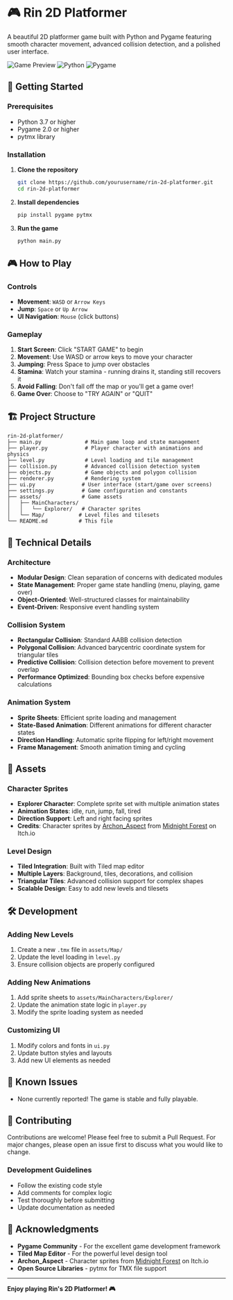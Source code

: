 # 🎮 Rin 2D Platformer

A beautiful 2D platformer game built with Python and Pygame featuring smooth character movement, advanced collision detection, and a polished user interface.

![Game Preview](https://img.shields.io/badge/Status-Playable-brightgreen)
![Python](https://img.shields.io/badge/Python-3.7+-blue)
![Pygame](https://img.shields.io/badge/Pygame-2.0+-red)


## 🚀 Getting Started

### Prerequisites
- Python 3.7 or higher
- Pygame 2.0 or higher
- pytmx library

### Installation

1. **Clone the repository**
   ```bash
   git clone https://github.com/yourusername/rin-2d-platformer.git
   cd rin-2d-platformer
   ```

2. **Install dependencies**
   ```bash
   pip install pygame pytmx
   ```

3. **Run the game**
   ```bash
   python main.py
   ```

## 🎮 How to Play

### Controls
- **Movement**: `WASD` or `Arrow Keys`
- **Jump**: `Space` or `Up Arrow`
- **UI Navigation**: `Mouse` (click buttons)

### Gameplay
1. **Start Screen**: Click "START GAME" to begin
2. **Movement**: Use WASD or arrow keys to move your character
3. **Jumping**: Press Space to jump over obstacles
4. **Stamina**: Watch your stamina - running drains it, standing still recovers it
5. **Avoid Falling**: Don't fall off the map or you'll get a game over!
6. **Game Over**: Choose to "TRY AGAIN" or "QUIT"

## 🏗️ Project Structure

```
rin-2d-platformer/
├── main.py              # Main game loop and state management
├── player.py            # Player character with animations and physics
├── level.py             # Level loading and tile management
├── collision.py         # Advanced collision detection system
├── objects.py           # Game objects and polygon collision
├── renderer.py          # Rendering system
├── ui.py               # User interface (start/game over screens)
├── settings.py         # Game configuration and constants
├── assets/             # Game assets
│   ├── MainCharacters/
│   │   └── Explorer/   # Character sprites
│   └── Map/           # Level files and tilesets
└── README.md          # This file
```

## 🔧 Technical Details

### Architecture
- **Modular Design**: Clean separation of concerns with dedicated modules
- **State Management**: Proper game state handling (menu, playing, game over)
- **Object-Oriented**: Well-structured classes for maintainability
- **Event-Driven**: Responsive event handling system

### Collision System
- **Rectangular Collision**: Standard AABB collision detection
- **Polygonal Collision**: Advanced barycentric coordinate system for triangular tiles
- **Predictive Collision**: Collision detection before movement to prevent overlap
- **Performance Optimized**: Bounding box checks before expensive calculations

### Animation System
- **Sprite Sheets**: Efficient sprite loading and management
- **State-Based Animation**: Different animations for different character states
- **Direction Handling**: Automatic sprite flipping for left/right movement
- **Frame Management**: Smooth animation timing and cycling

## 🎨 Assets

### Character Sprites
- **Explorer Character**: Complete sprite set with multiple animation states
- **Animation States**: idle, run, jump, fall, tired
- **Direction Support**: Left and right facing sprites
- **Credits**: Character sprites by [Archon_Aspect](https://archon-aspect.itch.io/) from [Midnight Forest](https://archon-aspect.itch.io/midnight-forest) on Itch.io

### Level Design
- **Tiled Integration**: Built with Tiled map editor
- **Multiple Layers**: Background, tiles, decorations, and collision
- **Triangular Tiles**: Advanced collision support for complex shapes
- **Scalable Design**: Easy to add new levels and tilesets

## 🛠️ Development

### Adding New Levels
1. Create a new `.tmx` file in `assets/Map/`
2. Update the level loading in `level.py`
3. Ensure collision objects are properly configured

### Adding New Animations
1. Add sprite sheets to `assets/MainCharacters/Explorer/`
2. Update the animation state logic in `player.py`
3. Modify the sprite loading system as needed

### Customizing UI
1. Modify colors and fonts in `ui.py`
2. Update button styles and layouts
3. Add new UI elements as needed

## 🐛 Known Issues

- None currently reported! The game is stable and fully playable.

## 🤝 Contributing

Contributions are welcome! Please feel free to submit a Pull Request. For major changes, please open an issue first to discuss what you would like to change.

### Development Guidelines
- Follow the existing code style
- Add comments for complex logic
- Test thoroughly before submitting
- Update documentation as needed


## 🙏 Acknowledgments

- **Pygame Community** - For the excellent game development framework
- **Tiled Map Editor** - For the powerful level design tool
- **Archon_Aspect** - Character sprites from [Midnight Forest](https://archon-aspect.itch.io/midnight-forest) on Itch.io
- **Open Source Libraries** - pytmx for TMX file support

---

**Enjoy playing Rin's 2D Platformer! 🎮**